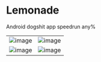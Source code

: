 # Lemonade
Android dogshit app speedrun any% 






|  |  |
| -------- | ------- |
| ![image](https://github.com/otuva/Lemonade/assets/67955086/3360e043-2fd2-44c3-9358-66cd2470537b) | ![image](https://github.com/otuva/Lemonade/assets/67955086/9601fa16-6158-4188-b10b-8be9548a6168) |
| ![image](https://github.com/otuva/Lemonade/assets/67955086/f9e6be48-ce97-4d31-a8af-2e097c8bdc12) | ![image](https://github.com/otuva/Lemonade/assets/67955086/0f1e1988-3cc0-492a-a2ec-32c9c8d3d86f) |
